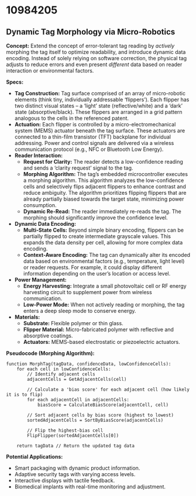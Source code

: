 # 10984205

## Dynamic Tag Morphology via Micro-Robotics

**Concept:** Extend the concept of error-tolerant tag reading by *actively* morphing the tag itself to optimize readability, and introduce dynamic data encoding. Instead of solely relying on software correction, the physical tag adjusts to reduce errors and even present *different* data based on reader interaction or environmental factors.

**Specs:**

*   **Tag Construction:** Tag surface comprised of an array of micro-robotic elements (think tiny, individually addressable ‘flippers’). Each flipper has two distinct visual states – a ‘light’ state (reflective/white) and a ‘dark’ state (absorptive/black). These flippers are arranged in a grid pattern analogous to the cells in the referenced patent.
*   **Actuation:** Each flipper is controlled by a micro-electromechanical system (MEMS) actuator beneath the tag surface. These actuators are connected to a thin-film transistor (TFT) backplane for individual addressing. Power and control signals are delivered via a wireless communication protocol (e.g., NFC or Bluetooth Low Energy).
*   **Reader Interaction:**
    *   **Request for Clarity:** The reader detects a low-confidence reading and sends a ‘clarity request’ signal to the tag.
    *   **Morphing Algorithm:** The tag’s embedded microcontroller executes a morphing algorithm. This algorithm analyzes the low-confidence cells and selectively flips adjacent flippers to enhance contrast and reduce ambiguity. The algorithm prioritizes flipping flippers that are already partially biased towards the target state, minimizing power consumption.
    *   **Dynamic Re-Read:** The reader immediately re-reads the tag. The morphing should significantly improve the confidence level.
*   **Dynamic Data Encoding:**
    *   **Multi-State Cells:** Beyond simple binary encoding, flippers can be partially flipped to create intermediate grayscale values. This expands the data density per cell, allowing for more complex data encoding.
    *   **Context-Aware Encoding:**  The tag can dynamically alter its encoded data based on environmental factors (e.g., temperature, light level) or reader requests. For example, it could display different information depending on the user’s location or access level.
*   **Power Management:**
    *   **Energy Harvesting:** Integrate a small photovoltaic cell or RF energy harvesting circuit to supplement power from wireless communication.
    *   **Low-Power Mode:** When not actively reading or morphing, the tag enters a deep sleep mode to conserve energy.
*   **Materials:**
    *   **Substrate:** Flexible polymer or thin glass.
    *   **Flipper Material:**  Micro-fabricated polymer with reflective and absorptive coatings.
    *   **Actuators:** MEMS-based electrostatic or piezoelectric actuators.

**Pseudocode (Morphing Algorithm):**

```
function MorphTag(tagData, confidenceData, lowConfidenceCells):
    for each cell in lowConfidenceCells:
        // Identify adjacent cells
        adjacentCells = GetAdjacentCells(cell)

        // Calculate a 'bias score' for each adjacent cell (how likely it is to flip)
        for each adjacentCell in adjacentCells:
            biasScore = CalculateBiasScore(adjacentCell, cell)

        // Sort adjacent cells by bias score (highest to lowest)
        sortedAdjacentCells = SortByBiasScore(adjacentCells)

        // Flip the highest-bias cell
        FlipFlipper(sortedAdjacentCells[0])

    return tagData // Return the updated tag data
```

**Potential Applications:**

*   Smart packaging with dynamic product information.
*   Adaptive security tags with varying access levels.
*   Interactive displays with tactile feedback.
*   Biomedical implants with real-time monitoring and adjustment.